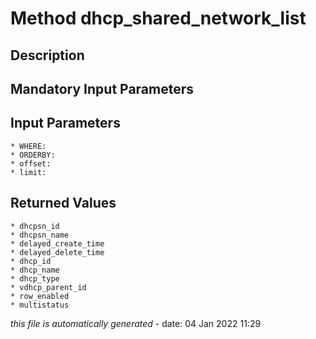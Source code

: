 # Method dhcp_shared_network_list

## Description
	

## Mandatory Input Parameters

## Input Parameters
	* WHERE:
	* ORDERBY:
	* offset:
	* limit:

## Returned Values
	* dhcpsn_id
	* dhcpsn_name
	* delayed_create_time
	* delayed_delete_time
	* dhcp_id
	* dhcp_name
	* dhcp_type
	* vdhcp_parent_id
	* row_enabled
	* multistatus


*this file is automatically generated* - date: 04 Jan 2022 11:29